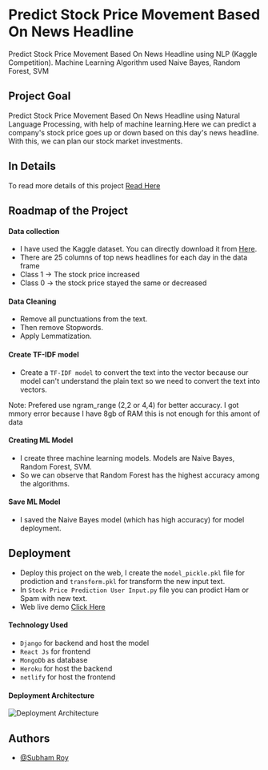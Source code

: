 
# Predict Stock Price Movement Based On News Headline

Predict Stock Price Movement Based On News Headline using NLP (Kaggle Competition). Machine Learning Algorithm used Naive Bayes, Random Forest, SVM


## Project Goal
Predict Stock Price Movement Based On News Headline using Natural Language Processing, with help of machine learning.Here we can predict a company's stock price goes up or down based on this day's news headline. With this, we can plan our stock market investments.

## In Details

To read more details of this project [Read Here](https://www.codeingschool.com/2021/06/sms-spam-classifier-with-nlp-with-deployment-code.html)

  
## Roadmap of the Project

#### Data collection

- I have used the Kaggle dataset. You can directly download it from [Here](https://github.com/isubhamsr/NLP/tree/master/Projects/Predict%20Stock%20Price%20Movement%20Based%20On%20News%20Headline%20(Kaggle%20Competition)/DataSet).
- There are 25 columns of top news headlines for each day in the data frame
- Class 1 -> The stock price increased
- Class 0 -> the stock price stayed the same or decreased

#### Data Cleaning

- Remove all punctuations from the text.
- Then remove Stopwords.
- Apply Lemmatization.

#### Create TF-IDF model

- Create a `TF-IDF model` to convert the text into the vector because our model can't understand the plain text so we need to convert the text into vectors.

Note: Prefered use ngram_range (2,2 or 4,4) for better accuracy. I got mmory error because I have 8gb of RAM this is not enough for this amont of data
  
#### Creating ML Model
- I create three machine learning models. Models are Naive Bayes, Random Forest, SVM.
- So we can observe that Random Forest has the highest accuracy among the algorithms.

#### Save ML Model
- I saved the Naive Bayes model (which has high accuracy) for model deployment.


## Deployment
- Deploy this project on the web, I create the `model_pickle.pkl` file for prodiction and `transform.pkl` for transform the new input text.
- In `Stock Price Prediction User Input.py` file you can prodict Ham or Spam with new text.
- Web live demo [Click Here](https://subhamroy.netlify.app/project/stock-price-prediction) 

#### Technology Used

- `Django` for backend and host the model
- `React Js` for frontend
- `MongoDb` as database
- `Heroku` for host the backend
- `netlify` for host the frontend

#### Deployment Architecture

![Deployment Architecture](https://res.cloudinary.com/dkcwzsz7t/image/upload/v1624268730/Web_1280_1_mncmry.png)

## Authors

- [@Subham Roy](https://subhamroy.netlify.app/)
